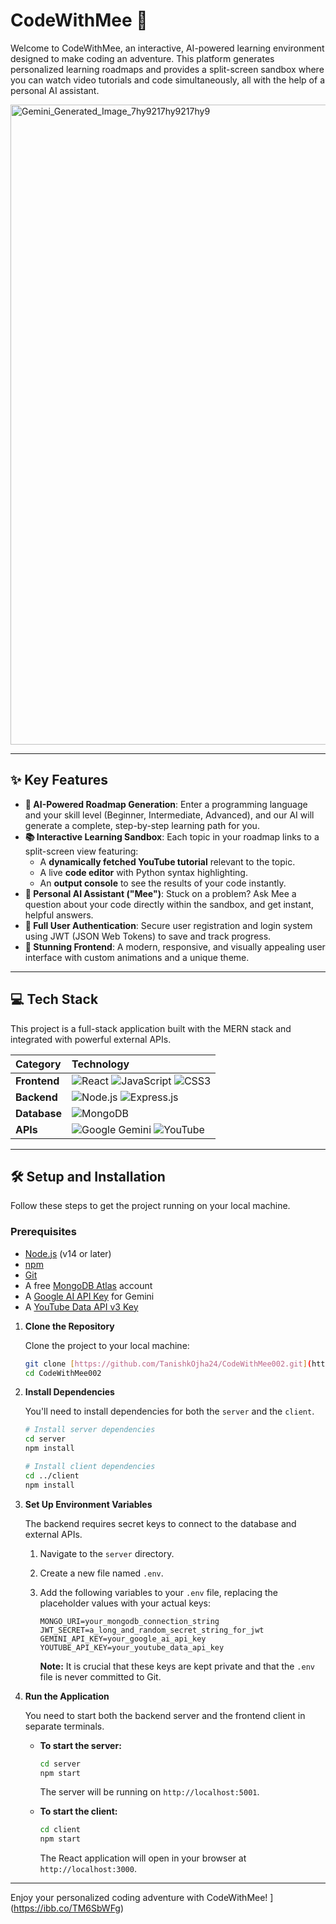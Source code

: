 # CodeWithMee 🚀

Welcome to CodeWithMee, an interactive, AI-powered learning environment designed to make coding an adventure. This platform generates personalized learning roadmaps and provides a split-screen sandbox where you can watch video tutorials and code simultaneously, all with the help of a personal AI assistant.



<img width="1024" height="1024" alt="Gemini_Generated_Image_7hy9217hy9217hy9" src="https://github.com/user-attachments/assets/1473a345-04bc-449a-a0b2-98d4bd0e94ca" />





---

## ✨ Key Features

* **🤖 AI-Powered Roadmap Generation**: Enter a programming language and your skill level (Beginner, Intermediate, Advanced), and our AI will generate a complete, step-by-step learning path for you.
* **📚 Interactive Learning Sandbox**: Each topic in your roadmap links to a split-screen view featuring:
    * A **dynamically fetched YouTube tutorial** relevant to the topic.
    * A live **code editor** with Python syntax highlighting.
    * An **output console** to see the results of your code instantly.
* **🧠 Personal AI Assistant ("Mee")**: Stuck on a problem? Ask Mee a question about your code directly within the sandbox, and get instant, helpful answers.
* **🔐 Full User Authentication**: Secure user registration and login system using JWT (JSON Web Tokens) to save and track progress.
* **🎨 Stunning Frontend**: A modern, responsive, and visually appealing user interface with custom animations and a unique theme.

---

## 💻 Tech Stack

This project is a full-stack application built with the MERN stack and integrated with powerful external APIs.

| Category   | Technology                                                                                                                              |
| :--------- | :-------------------------------------------------------------------------------------------------------------------------------------- |
| **Frontend** | ![React](https://img.shields.io/badge/React-61DAFB?style=for-the-badge&logo=react&logoColor=black) ![JavaScript](https://img.shields.io/badge/JavaScript-F7DF1E?style=for-the-badge&logo=javascript&logoColor=black) ![CSS3](https://img.shields.io/badge/CSS3-1572B6?style=for-the-badge&logo=css3&logoColor=white) |
| **Backend** | ![Node.js](https://img.shields.io/badge/Node.js-339933?style=for-the-badge&logo=node.js&logoColor=white) ![Express.js](https://img.shields.io/badge/Express.js-000000?style=for-the-badge&logo=express&logoColor=white)                               |
| **Database** | ![MongoDB](https://img.shields.io/badge/MongoDB-47A248?style=for-the-badge&logo=mongodb&logoColor=white)                                   |
| **APIs** | ![Google Gemini](https://img.shields.io/badge/Google_Gemini-8E75B7?style=for-the-badge) ![YouTube](https://img.shields.io/badge/YouTube-FF0000?style=for-the-badge&logo=youtube&logoColor=white)          |

---

## 🛠️ Setup and Installation

Follow these steps to get the project running on your local machine.

### Prerequisites

* [Node.js](https://nodejs.org/) (v14 or later)
* [npm](https://www.npmjs.com/)
* [Git](https://git-scm.com/)
* A free [MongoDB Atlas](https://www.mongodb.com/cloud/atlas) account
* A [Google AI API Key](https://aistudio.google.com/) for Gemini
* A [YouTube Data API v3 Key](https://console.cloud.google.com/apis/library/youtube.googleapis.com)

1.  **Clone the Repository**

    Clone the project to your local machine:
    ```bash
    git clone [https://github.com/TanishkOjha24/CodeWithMee002.git](https://github.com/TanishkOjha24/CodeWithMee002.git)
    cd CodeWithMee002
    ```

2.  **Install Dependencies**

    You'll need to install dependencies for both the `server` and the `client`.

    ```bash
    # Install server dependencies
    cd server
    npm install

    # Install client dependencies
    cd ../client
    npm install
    ```

3.  **Set Up Environment Variables**

    The backend requires secret keys to connect to the database and external APIs.

    1.  Navigate to the `server` directory.
    2.  Create a new file named `.env`.
    3.  Add the following variables to your `.env` file, replacing the placeholder values with your actual keys:

        ```
        MONGO_URI=your_mongodb_connection_string
        JWT_SECRET=a_long_and_random_secret_string_for_jwt
        GEMINI_API_KEY=your_google_ai_api_key
        YOUTUBE_API_KEY=your_youtube_data_api_key
        ```

        **Note:** It is crucial that these keys are kept private and that the `.env` file is never committed to Git.

4.  **Run the Application**

    You need to start both the backend server and the frontend client in separate terminals.

    * **To start the server:**
        ```bash
        cd server
        npm start
        ```
        The server will be running on `http://localhost:5001`.

    * **To start the client:**
        ```bash
        cd client
        npm start
        ```
        The React application will open in your browser at `http://localhost:3000`.

---

Enjoy your personalized coding adventure with CodeWithMee!
](https://ibb.co/TM6SbWFg)
